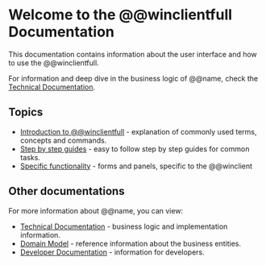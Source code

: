 # Welcome to the @@winclientfull Documentation

This documentation contains information about the user interface and how to use the @@winclientfull.

For information and deep dive in the business logic of @@name, check the [Technical Documentation](https://docs.erp.net/tech).

## Topics
 
- [Introduction to @@winclientfull](~/introduction/index.md) - explanation of commonly used terms, concepts and commands.
- [Step by step guides](~/step-by-step/index.md) - easy to follow step by step guides for common tasks.
- [Specific functionality](~/specific-functionality/index.md) - forms and panels, specific to the @@winclient

## Other documentations

For more information about @@name, you can view:

- [Technical Documentation](https://docs.erp.net/tech) - business logic and implementation information.
- [Domain Model](https://erpnetdocs.github.io/model) - reference information about the business entities.
- [Developer Documentation](https://erpnetdocs.github.io/dev) - information for developers.
